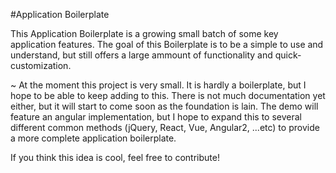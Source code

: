 #Application Boilerplate

This Application Boilerplate is a growing small batch of some key application features. The goal of this
Boilerplate is to be a simple to use and understand, but still offers a large ammount of functionality
and quick-customization. 


~	At the moment this project is very small. It is hardly a boilerplate, but I hope to be able to
	keep adding to this. There is not much documentation yet either, but it will start to come soon
	as the foundation is lain. The demo will feature an angular implementation, but I hope to expand
	this to several different common methods (jQuery, React, Vue, Angular2, ...etc) to provide a 
	more complete application boilerplate.



If you think this idea is cool, feel free to contribute!